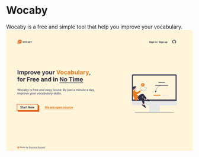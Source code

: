 # Wocaby
Wocaby is a free and simple tool that help you improve your vocabulary.
![Landing page](https://github.com/sourena-kazemi/Wocaby/blob/main/images/Screenshot%202023-06-11%20163656.png?raw=true)
